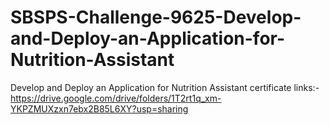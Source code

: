 # SBSPS-Challenge-9625-Develop-and-Deploy-an-Application-for-Nutrition-Assistant
Develop and Deploy an Application for Nutrition Assistant
certificate links:-https://drive.google.com/drive/folders/1T2rt1q_xm-YKPZMUXzxn7ebx2B85L6XY?usp=sharing

